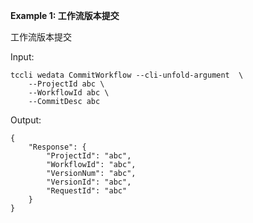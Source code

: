 **Example 1: 工作流版本提交**

工作流版本提交

Input: 

```
tccli wedata CommitWorkflow --cli-unfold-argument  \
    --ProjectId abc \
    --WorkflowId abc \
    --CommitDesc abc
```

Output: 
```
{
    "Response": {
        "ProjectId": "abc",
        "WorkflowId": "abc",
        "VersionNum": "abc",
        "VersionId": "abc",
        "RequestId": "abc"
    }
}
```

